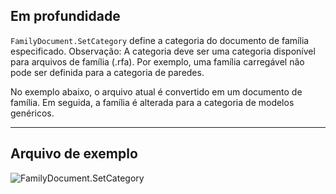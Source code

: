 ## Em profundidade
`FamilyDocument.SetCategory` define a categoria do documento de família especificado. Observação: A categoria deve ser uma categoria disponível para arquivos de família (.rfa). Por exemplo, uma família carregável não pode ser definida para a categoria de paredes.

No exemplo abaixo, o arquivo atual é convertido em um documento de família. Em seguida, a família é alterada para a categoria de modelos genéricos.
___
## Arquivo de exemplo

![FamilyDocument.SetCategory](./Revit.Application.FamilyDocument.SetCategory_img.jpg)
